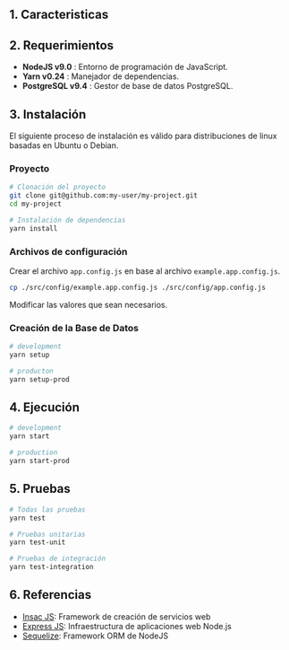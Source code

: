## 1. Caracteristicas

## 2. Requerimientos

- **NodeJS v9.0**     : Entorno de programación de JavaScript.
- **Yarn v0.24**      : Manejador de dependencias.
- **PostgreSQL v9.4** : Gestor de base de datos PostgreSQL.

## 3. Instalación

El siguiente proceso de instalación es válido para distribuciones de linux basadas en Ubuntu o Debian.

### Proyecto

```bash
# Clonación del proyecto
git clone git@github.com:my-user/my-project.git
cd my-project

# Instalación de dependencias
yarn install
```

### Archivos de configuración

Crear el archivo `app.config.js` en base al archivo `example.app.config.js`.
```bash
cp ./src/config/example.app.config.js ./src/config/app.config.js
```

Modificar las valores que sean necesarios.

### Creación de la Base de Datos
```bash
# development
yarn setup

# producton
yarn setup-prod
```

## 4. Ejecución

```bash
# development
yarn start

# production
yarn start-prod
```

## 5. Pruebas

```bash
# Todas las pruebas
yarn test

# Pruebas unitarias
yarn test-unit

# Pruebas de integración
yarn test-integration
```

## 6. Referencias

- [Insac JS](http://insacjs.com): Framework de creación de servicios web
- [Express JS](http://expressjs.com): Infraestructura de aplicaciones web Node.js
- [Sequelize](http://docs.sequelizejs.com): Framework ORM de NodeJS
